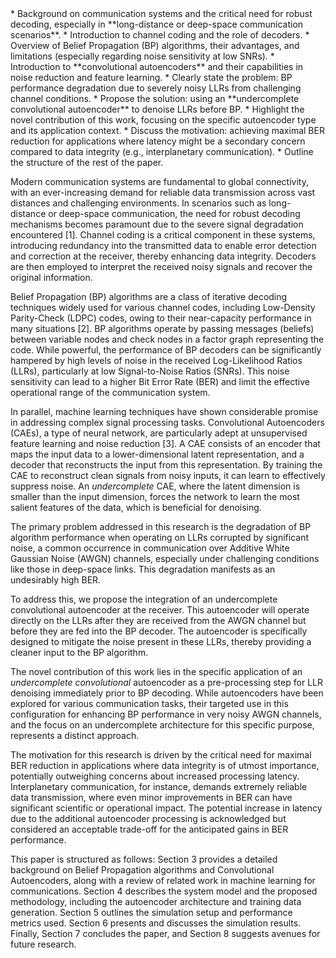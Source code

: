 <div>
    * Background on communication systems and the critical need for robust decoding, especially in **long-distance or deep-space communication scenarios**.
    * Introduction to channel coding and the role of decoders.
    * Overview of Belief Propagation (BP) algorithms, their advantages, and limitations (especially regarding noise sensitivity at low SNRs).
    * Introduction to **convolutional autoencoders** and their capabilities in noise reduction and feature learning.
    * Clearly state the problem: BP performance degradation due to severely noisy LLRs from challenging channel conditions.
    * Propose the solution: using an **undercomplete convolutional autoencoder** to denoise LLRs before BP.
    * Highlight the novel contribution of this work, focusing on the specific autoencoder type and its application context.
    * Discuss the motivation: achieving maximal BER reduction for applications where latency might be a secondary concern compared to data integrity (e.g., interplanetary communication).
    * Outline the structure of the rest of the paper.
</div>

Modern communication systems are fundamental to global connectivity, with an ever-increasing demand for reliable data transmission across vast distances and challenging environments. In scenarios such as long-distance or deep-space communication, the need for robust decoding mechanisms becomes paramount due to the severe signal degradation encountered [1]. Channel coding is a critical component in these systems, introducing redundancy into the transmitted data to enable error detection and correction at the receiver, thereby enhancing data integrity. Decoders are then employed to interpret the received noisy signals and recover the original information.

Belief Propagation (BP) algorithms are a class of iterative decoding techniques widely used for various channel codes, including Low-Density Parity-Check (LDPC) codes, owing to their near-capacity performance in many situations [2]. BP algorithms operate by passing messages (beliefs) between variable nodes and check nodes in a factor graph representing the code. While powerful, the performance of BP decoders can be significantly hampered by high levels of noise in the received Log-Likelihood Ratios (LLRs), particularly at low Signal-to-Noise Ratios (SNRs). This noise sensitivity can lead to a higher Bit Error Rate (BER) and limit the effective operational range of the communication system.

In parallel, machine learning techniques have shown considerable promise in addressing complex signal processing tasks. Convolutional Autoencoders (CAEs), a type of neural network, are particularly adept at unsupervised feature learning and noise reduction [3]. A CAE consists of an encoder that maps the input data to a lower-dimensional latent representation, and a decoder that reconstructs the input from this representation. By training the CAE to reconstruct clean signals from noisy inputs, it can learn to effectively suppress noise. An *undercomplete* CAE, where the latent dimension is smaller than the input dimension, forces the network to learn the most salient features of the data, which is beneficial for denoising.

The primary problem addressed in this research is the degradation of BP algorithm performance when operating on LLRs corrupted by significant noise, a common occurrence in communication over Additive White Gaussian Noise (AWGN) channels, especially under challenging conditions like those in deep-space links. This degradation manifests as an undesirably high BER.

To address this, we propose the integration of an undercomplete convolutional autoencoder at the receiver. This autoencoder will operate directly on the LLRs after they are received from the AWGN channel but before they are fed into the BP decoder. The autoencoder is specifically designed to mitigate the noise present in these LLRs, thereby providing a cleaner input to the BP algorithm.

The novel contribution of this work lies in the specific application of an *undercomplete convolutional* autoencoder as a pre-processing step for LLR denoising immediately prior to BP decoding. While autoencoders have been explored for various communication tasks, their targeted use in this configuration for enhancing BP performance in very noisy AWGN channels, and the focus on an undercomplete architecture for this specific purpose, represents a distinct approach.

The motivation for this research is driven by the critical need for maximal BER reduction in applications where data integrity is of utmost importance, potentially outweighing concerns about increased processing latency. Interplanetary communication, for instance, demands extremely reliable data transmission, where even minor improvements in BER can have significant scientific or operational impact. The potential increase in latency due to the additional autoencoder processing is acknowledged but considered an acceptable trade-off for the anticipated gains in BER performance.

This paper is structured as follows: Section 3 provides a detailed background on Belief Propagation algorithms and Convolutional Autoencoders, along with a review of related work in machine learning for communications. Section 4 describes the system model and the proposed methodology, including the autoencoder architecture and training data generation. Section 5 outlines the simulation setup and performance metrics used. Section 6 presents and discusses the simulation results. Finally, Section 7 concludes the paper, and Section 8 suggests avenues for future research.
